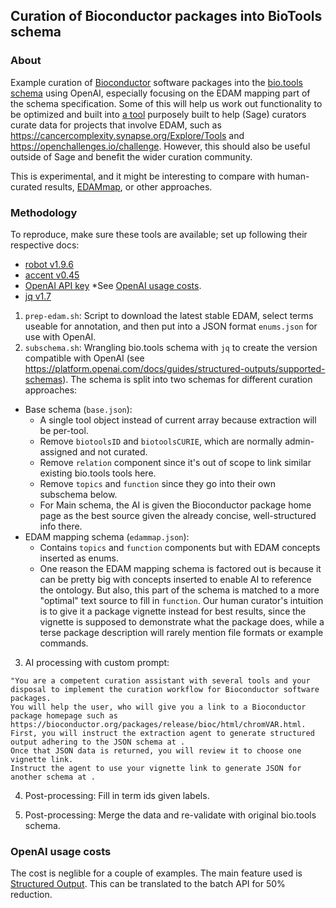 
## Curation of Bioconductor packages into BioTools schema

### About

Example curation of [Bioconductor](https://bioconductor.org/) software packages into the [bio.tools schema](https://github.com/bio-tools/biotoolsSchema) using OpenAI, especially focusing on the EDAM mapping part of the schema specification. Some of this will help us work out functionality to be optimized and built into [a tool](https://github.com/anngvu/accent) purposely built to help (Sage) curators curate data for projects that involve EDAM, such as https://cancercomplexity.synapse.org/Explore/Tools and https://openchallenges.io/challenge. However, this should also be useful outside of Sage and benefit the wider curation community.

This is experimental, and it might be interesting to compare with human-curated results, [EDAMmap](https://github.com/edamontology/edammap), or other approaches. 

### Methodology

To reproduce, make sure these tools are available; set up following their respective docs:
- [robot v1.9.6](http://robot.obolibrary.org/)
- [accent v0.45](https://github.com/anngvu/accent)
- [OpenAI API key](https://platform.openai.com/docs/quickstart) *See [OpenAI usage costs](https://github.com/anngvu/accent/tree/web-ui?tab=readme-ov-file#openai-usage-costs).
- [jq v1.7](https://jqlang.github.io/jq/) 

1. `prep-edam.sh`: Script to download the latest stable EDAM, select terms useable for annotation, and then put into a JSON format `enums.json` for use with OpenAI.
2. `subschema.sh`: Wrangling bio.tools schema with `jq` to create the version compatible with OpenAI (see https://platform.openai.com/docs/guides/structured-outputs/supported-schemas). The schema is split into two schemas for different curation approaches:
  - Base schema (`base.json`):
    - A single tool object instead of current array because extraction will be per-tool. 
    - Remove `biotoolsID` and `biotoolsCURIE`, which are normally admin-assigned and not curated. 
    - Remove `relation` component since it's out of scope to link similar existing bio.tools tools here.  
    - Remove `topics` and `function` since they go into their own subschema below.
    - For Main schema, the AI is given the Bioconductor package home page as the best source given the already concise, well-structured info there. 
  - EDAM mapping schema (`edammap.json`):
    - Contains `topics` and `function` components but with EDAM concepts inserted as enums.
    - One reason the EDAM mapping schema is factored out is because it can be pretty big with concepts inserted to enable AI to reference the ontology. But also, this part of the schema is matched to a more "optimal" text source to fill in `function`. Our human curator's intuition is to give it a package vignette instead for best results, since the vignette is supposed to demonstrate what the package does, while a terse package description will rarely mention file formats or example commands.

3. AI processing with custom prompt: 
  ```
  "You are a competent curation assistant with several tools and your disposal to implement the curation workflow for Bioconductor software packages. 
  You will help the user, who will give you a link to a Bioconductor package homepage such as https://bioconductor.org/packages/release/bioc/html/chromVAR.html.
  First, you will instruct the extraction agent to generate structured output adhering to the JSON schema at .
  Once that JSON data is returned, you will review it to choose one vignette link. 
  Instruct the agent to use your vignette link to generate JSON for another schema at .
  ```

4. Post-processing: Fill in term ids given labels. 

5. Post-processing: Merge the data and re-validate with original bio.tools schema.


### OpenAI usage costs

The cost is neglible for a couple of examples. The main feature used is [Structured Output](https://openai.com/index/introducing-structured-outputs-in-the-api/). This can be translated to the batch API for 50% reduction.




